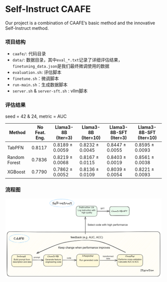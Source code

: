 # Self-Instruct CAAFE

Our project is a combination of CAAFE’s basic method and the innovative Self-Instruct method.

### 项目结构

- `caafe/`: 代码目录
- `data/`: 数据目录，其中`eval_*.txt`记录了详细评估结果，`finetuning_data.json`是我们最终微调使用的数据
- `evaluation.sh`: 评估脚本
- `finetune.sh`：微调脚本
- `run-main.sh`：生成数据脚本
- `server.sh` & `server-sft.sh` : vllm脚本

### 评估结果 

seed = 42 & 24, metric = AUC

| Method        | No Feat. Eng. | Llama3-8B (Iter=3) | Llama3-8B (Iter=10) | Llama3-8B-SFT (Iter=3) | Llama3-8B-SFT (Iter=10) |
| ------------- | ------------- | ------------------ | ------------------- | ---------------------- | ----------------------- |
| TabPFN        | 0.8117        | 0.8189 ± 0.0059    | 0.8232 ± 0.0045     | 0.8447 ± 0.0055        | 0.8595 ± 0.0093         |
| Random Forest | 0.7836        | 0.8219 ± 0.0068    | 0.8167 ± 0.0115     | 0.8403 ± 0.0019        | 0.8561 ± 0.0038         |
| XGBoost       | 0.7790        | 0.7862 ± 0.0052    | 0.8136 ± 0.0109     | 0.8039 ± 0.0054        | 0.8221 ± 0.0093         |

### 流程图
![Process Diagram](process.png)

